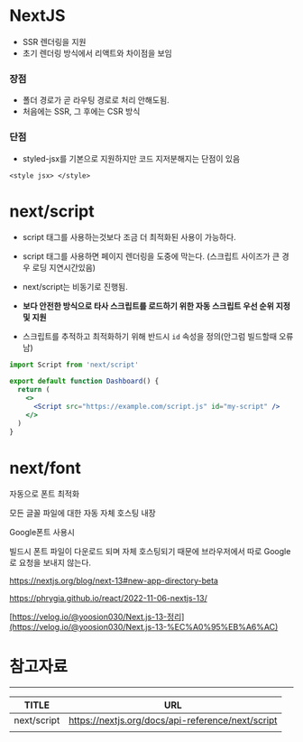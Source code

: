# NextJS
- SSR 렌더링을 지원
- 초기 렌더링 방식에서 리액트와 차이점을 보임

### 장점
- 폴더 경로가 곧 라우팅 경로로 처리 안해도됨.
- 처음에는 SSR, 그 후에는 CSR 방식

### 단점
- styled-jsx를 기본으로 지원하지만 코드 지저분해지는 단점이 있음
```
<style jsx> </style>
```

# next/script
- script 태그를 사용하는것보다 조금 더 최적화된 사용이 가능하다.
- script 태그를 사용하면 페이지 렌더링을 도중에 막는다. (스크립트 사이즈가 큰 경우 로딩 지연시간있음)

- next/script는 비동기로 진행됨.

- **보다 안전한 방식으로 타사 스크립트를 로드하기 위한 자동 스크립트 우선 순위 지정 및 지원**

- 스크립트를 추적하고 최적화하기 위해 반드시 `id` 속성을 정의(안그럼 빌드할때 오류남)

```jsx
import Script from 'next/script'

export default function Dashboard() {
  return (
    <>
      <Script src="https://example.com/script.js" id="my-script" />
    </>
  )
}
```

# next/font
자동으로 폰트 최적화

모든 글꼴 파일에 대한 자동 자체 호스팅 내장

Google폰트 사용시 

빌드시 폰트 파일이 다운로드 되며 자체 호스팅되기 때문에 브라우저에서 따로 Google로 요청을 보내지 않는다.

https://nextjs.org/blog/next-13#new-app-directory-beta

https://phrygia.github.io/react/2022-11-06-nextjs-13/

[https://velog.io/@yoosion030/Next.js-13-정리](https://velog.io/@yoosion030/Next.js-13-%EC%A0%95%EB%A6%AC)

# 참고자료

---

| TITLE | URL |
| --- | --- |
| next/script | https://nextjs.org/docs/api-reference/next/script |
|  |  |